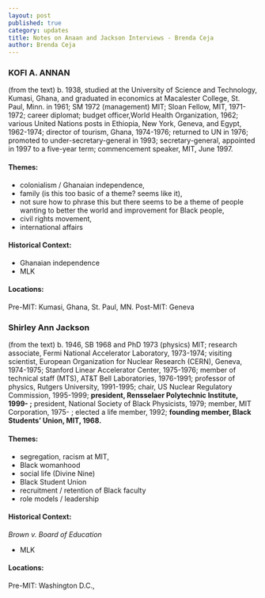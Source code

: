 ```yaml
---
layout: post
published: true
category: updates
title: Notes on Anaan and Jackson Interviews - Brenda Ceja
author: Brenda Ceja
---
```

### KOFI A. ANNAN
(from the text) b. 1938, studied at the University of Science and Technology, Kumasi, Ghana, and graduated in economics at Macalester College, St. Paul, Minn. in 1961; SM 1972 (management) MIT; Sloan Fellow, MIT, 1971-1972; career diplomat; budget officer,World Health Organization, 1962; various United Nations posts in Ethiopia, New York, Geneva, and Egypt, 1962-1974; director of tourism, Ghana, 1974-1976; returned to UN in 1976; promoted to under-secretary-general in 1993; secretary-general, appointed in 1997 to a five-year term; commencement speaker, MIT, June 1997.
#### Themes:
- colonialism / Ghanaian independence, 
- family (is this too basic of a theme? seems like it),
- not sure how to phrase this but there seems to be a theme of people wanting to better the world and improvement for Black people, 
- civil rights movement, 
- international affairs
#### Historical Context:
- Ghanaian independence
- MLK
#### Locations: 
Pre-MIT: Kumasi, Ghana, St. Paul, MN. 
Post-MIT: Geneva

### Shirley Ann Jackson
(from the text) b. 1946, SB 1968 and PhD 1973 (physics) MIT; research associate, Fermi National Accelerator Laboratory, 1973-1974; visiting scientist, European Organization for Nuclear Research (CERN), Geneva, 1974-1975; Stanford Linear Accelerator Center, 1975-1976; member of technical staff (MTS), AT&T Bell Laboratories, 1976-1991; professor of physics, Rutgers University, 1991-1995; chair, US Nuclear Regulatory Commission, 1995-1999; **president, Rensselaer Polytechnic Institute, 1999- ;** president, National Society of Black Physicists, 1979; member, MIT Corporation, 1975- ; elected a life member, 1992; **founding member, Black Students’ Union, MIT, 1968.**
#### Themes: 
- segregation, racism at MIT, 
- Black womanhood
- social life (Divine Nine)
- Black Student Union
- recruitment / retention of Black faculty
- role models / leadership
#### Historical Context:
*Brown v. Board of Education*
- MLK
#### Locations: 
Pre-MIT: Washington D.C., 